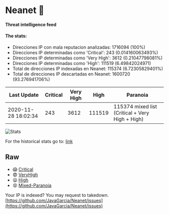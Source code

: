 # Neanet :hocho:
#### Threat intelligence feed
#### The stats:

- Direcciones IP con mala reputacion analizadas: 1716094 (100%)
- Direcciones IP determinadas como 'Critical':  243 (0.014160063493%)
- Direcciones IP determinadas como 'Very High':  3612 (0.21047798081%)
- Direcciones IP determinadas como 'High':  111519 (6.49842024971)
- Total de direcciones IP indexadas en Neanet:  115374 (6.72305829401%)
- Total de direcciones IP descartadas en Neanet:  1600720 (93.276941706%)

| Last Update | Critical | Very High | High | Paranoia |
| --- | --- | --- | --- | --- |
| 2020-11-28 18:02:34 | 243 | 3612 | 111519 | 115374 mixed list (Critical + Very High + High)|

![Stats](https://docs.google.com/spreadsheets/d/e/2PACX-1vSnaNMIXVabIpDJjufMlzH7poXnshF3mgd8Is1g9ytUEzVsP5my4Trn8f-xkoLLQ38xpL3HtmUexLo6/pubchart?oid=501124687&format=image)

For the historical stats go to: [link](/stats.csv)
## Raw
- :scream: [Critical](https://raw.githubusercontent.com/JavaGarcia/Neanet/master/blacklists/neanet_critical.txt)
- :fearful: [VeryHigh](https://raw.githubusercontent.com/JavaGarcia/Neanet/master/blacklists/neanet_veryHigh.txtt)
- :frowning: [High](https://raw.githubusercontent.com/JavaGarcia/Neanet/master/blacklists/neanet_high.txt)
- :dizzy_face: [Mixed-Paranoia](https://raw.githubusercontent.com/JavaGarcia/Neanet/master/blacklists/neanet_all.txt)


Your IP is indexed? You may request to takedown. [https://github.com/JavaGarcia/Neanet/issues](https://github.com/JavaGarcia/Neanet/issues)









































































































































































































































































































































































































































































































































































































































































































































































































































































































































































































































































































































































































































































































































































































































































































































































































































































































































































































































































































































































































































































































































































































































































































































































































































































































































































